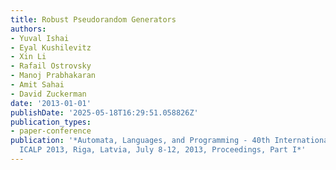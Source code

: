 ```yaml
---
title: Robust Pseudorandom Generators
authors:
- Yuval Ishai
- Eyal Kushilevitz
- Xin Li
- Rafail Ostrovsky
- Manoj Prabhakaran
- Amit Sahai
- David Zuckerman
date: '2013-01-01'
publishDate: '2025-05-18T16:29:51.058826Z'
publication_types:
- paper-conference
publication: '*Automata, Languages, and Programming - 40th International Colloquium,
  ICALP 2013, Riga, Latvia, July 8-12, 2013, Proceedings, Part I*'
---
```

